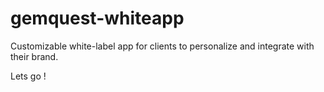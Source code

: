 # gemquest-whiteapp
Customizable white-label app for clients to personalize and integrate with their brand.

Lets go ! 
